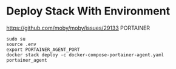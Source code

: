 # Deploy Stack With Environment
https://github.com/moby/moby/issues/29133
PORTAINER
```
sudo su
source .env
export PORTAINER_AGENT_PORT
docker stack deploy -c docker-compose-portainer-agent.yaml portainer_agent
```
